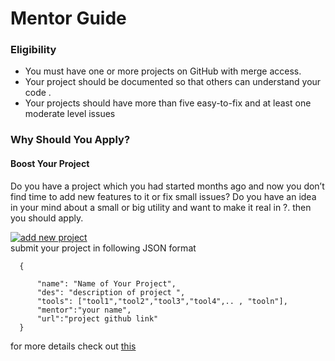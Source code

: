 # Mentor Guide

### Eligibility
 - You must have one or more projects on GitHub with merge access.
 - Your project should be documented so that others can understand your code .
 - Your projects should have more than five easy-to-fix and at least one
moderate level issues

### Why Should You Apply?
#### Boost Your Project
  Do you have a project which you had started months ago and now you
  don’t find time to add new features to it or fix small issues?
  Do you have an idea in your mind about a small or big
  utility and want to make it real in ?.
  then you should apply.

[![add new project](https://img.shields.io/badge/add%20new-project-brightgreen.svg)](https://github.com/whoami-shubham/Summer_of_Code/issues/new "add project")
<br/>
 submit your project in following JSON format <br/>

      { 

          "name": "Name of Your Project", 
          "des": "description of project ", 
          "tools": ["tool1","tool2","tool3","tool4",.. , "tooln"], 
          "mentor":"your name", 
          "url":"project github link" 
      }




for more details check out [this](https://github.com/whoami-shubham/Summer_of_Code/issues/1)
<br/>
 
